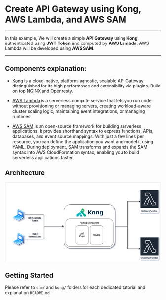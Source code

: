 # Create API Gateway using Kong, AWS Lambda, and AWS SAM

---

In this example, We will create a simple **API Gateway** using **Kong**, authenticated using **JWT Token** and computed by **AWS Lambda**. AWS Lambda will be developed using **AWS SAM**.

---

## Components explanation:
- [Kong](https://konghq.com/) is a cloud-native, platform-agnostic, scalable API Gateway distinguished for its high performance and extensibility via plugins. Build on top NGINX and Openresty.

- [AWS Lambda](https://aws.amazon.com/lambda/getting-started/) is a serverless compute service that lets you run code without provisioning or managing servers, creating workload-aware cluster scaling logic, maintaining event integrations, or managing runtimes

- [AWS SAM](https://aws.amazon.com/serverless/sam/) is an open-source framework for building serverless applications. It provides shorthand syntax to express functions, APIs, databases, and event source mappings. With just a few lines per resource, you can define the application you want and model it using YAML. During deployment, SAM transforms and expands the SAM syntax into AWS CloudFormation syntax, enabling you to build serverless applications faster.

## Architecture
[![Kong Lambda Architecture](./diagrams/arch.png "Kong Lambda Architecture")]()

## Getting Started

Please refer to ``sam/`` and ``kong/`` folders for each dedicated tutorial and explanation ``README.md``